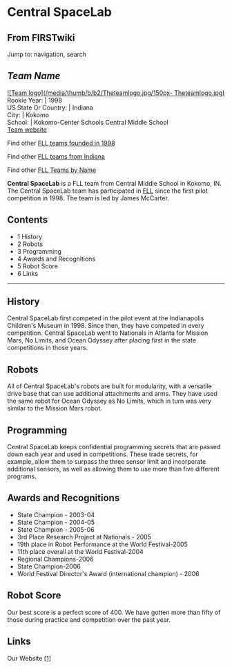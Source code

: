 # Central SpaceLab

## From FIRSTwiki

Jump to: navigation, search

## _Team Name_

[![Team logo](/media/thumb/b/b2/Theteamlogo.jpg/150px-
Theteamlogo.jpg)](Image:Theteamlogo.jpg "Team logo")<br>
Rookie Year: | 1998<br>
US State Or Country: | Indiana<br>
City: | Kokomo<br>
School: | Kokomo-Center Schools Central Middle School<br>
[Team website](http://www.cmslegoleague.com "http://www.cmslegoleague.com")

Find other [FLL teams founded in 1998](Category:FLL_teams_founded_in_1998 "Category:FLL teams
founded in 1998")

Find other [FLL teams from Indiana](Category:FLL_teams_from_Indiana "Category:FLL teams from Indiana")

Find other [FLL Teams by Name](Category:FLL_teams "Category:FLL
teams")

**Central SpaceLab** is a FLL team from Central Middle School in Kokomo, IN. The Central SpaceLab team has participated in [FLL](FLL "FLL") since the first pilot competition in 1998\. The team is led by James McCarter.

## Contents

- 1 History
- 2 Robots
- 3 Programming
- 4 Awards and Recognitions
- 5 Robot Score
- 6 Links

--------------------------------------------------------------------------------

## History

Central SpaceLab first competed in the pilot event at the Indianapolis Children's Museum in 1998\. Since then, they have competed in every competition. Central SpaceLab went to Nationals in Atlanta for Mission Mars, No Limits, and Ocean Odyssey after placing first in the state competitions in those years.

## Robots

All of Central SpaceLab's robots are built for modularity, with a versatile drive base that can use additional attachments and arms. They have used the same robot for Ocean Odyssey as No Limits, which in turn was very similar to the Mission Mars robot.

## Programming

Central SpaceLab keeps confidential programming secrets that are passed down each year and used in competitions. These trade secrets, for example, allow them to surpass the three sensor limit and incorporate additional sensors, as well as allowing them to use more than five different programs.

## Awards and Recognitions

- State Champion - 2003-04
- State Champion - 2004-05
- State Champion - 2005-06
- 3rd Place Research Project at Nationals - 2005
- 19th place in Robot Performance at the World Festival-2005
- 11th place overall at the World Festival-2004
- Regional Champions-2006
- State Champion-2006
- World Festival Director's Award (international champion) - 2006

## Robot Score

Our best score is a perfect score of 400\. We have gotten more than fifty of those during practice and competition over the past year.

## Links

Our Website [[1]](http://www.freewebs.com/runfar "http://www.freewebs.com/runfar")
